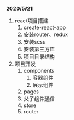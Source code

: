 **2020/5/21**

1. react项目搭建
   1. create-react-app
   2. 安装router、redux
   3. 安装scss
   4. 安装第三方库
   5. 项目目录结构
2. 项目开发
   1. components
      1. 容器组件
      2. 展示组件
   2. pages
   3. 父子组件通信
   4. store
   5. router